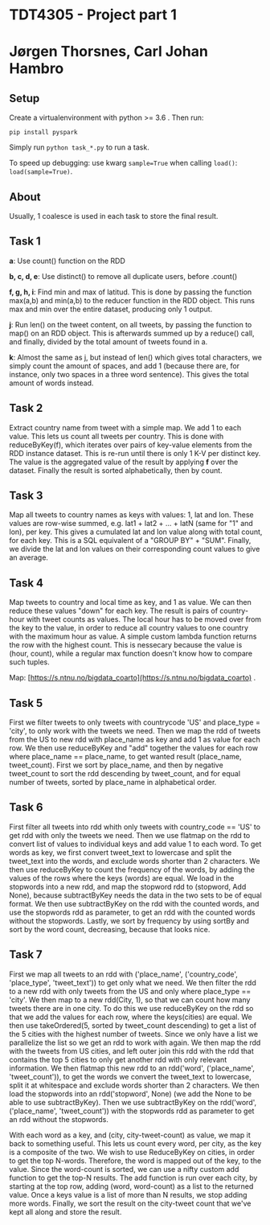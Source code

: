 
# TDT4305 - Project part 1
# Jørgen Thorsnes, Carl Johan Hambro
## Setup
Create a virtualenvironment with python >= 3.6 . Then run:
```
pip install pyspark
```
Simply run `python task_*.py` to run a task. 

To speed up debugging: use kwarg `sample=True` when calling `load()`: `load(sample=True)`.

## About
Usually, 1 coalesce is used in each task to store the final result. 

## Task 1
**a**: Use count() function on the RDD

**b, c, d, e**: Use distinct() to remove all duplicate users, before .count()

**f, g, h, i**: Find min and max of latitud. This is done by passing the function max(a,b) and min(a,b) to the 
reducer function in the RDD object. This runs max and min over the entire dataset, producing only 1 output. 

**j**: Run len() on the tweet content, on all tweets, by passing the function to map() on an RDD object. 
This is afterwards summed up by a reduce() call, and finally, divided by the total amount of tweets found in a.

**k**: Almost the same as j, but instead of len() which gives total characters, we simply count the amount of spaces, 
and add 1 (because there are, for instance, only two spaces in a three word sentence). This gives the total amount of 
words instead. 

## Task 2
Extract country name from tweet with a simple map. We add 1 to each value.
This lets us count all tweets per country. This is done with reduceByKey(f), 
which iterates over pairs of key-value elements from the RDD instance dataset. 
This is re-run until there is only 1 K-V per distinct key. The value is the aggregated
value of the result by applying **f** over the dataset.
Finally the result is sorted alphabetically, then by count. 

## Task 3
Map all tweets to country names as keys with values: 1, lat and lon. 
These values are row-wise summed, e.g. lat1 + lat2 + ... + latN (same for "1" and lon), per key. 
This gives a cumulated lat and lon value along with total count, for each key.
This is a SQL equivalent of a "GROUP BY" + "SUM". 
Finally, we divide the lat and lon values on their corresponding count values to give an average.

## Task 4
Map tweets to country and local time as key, and 1 as value.
We can then reduce these values "down" for each key.
The result is pairs of country-hour with tweet counts as values. 
The local hour has to be moved over from the key to the value, 
in order to reduce all country values to one country with the maximum hour as value.
A simple custom lambda function returns the row with the highest count. 
This is nessecary because the value is (hour, count), while a regular max function doesn't
know how to compare such tuples. 

Map: [https://s.ntnu.no/bigdata_coarto](https://s.ntnu.no/bigdata_coarto) .


## Task 5
First we filter tweets to only tweets with countrycode 'US' and place_type = 'city', to only work with the tweets we need.
Then we map the rdd of tweets from the US to new rdd with place_name as key and add 1 as value for each row.
We then use reduceByKey and "add" together the values for each row where place_name == place_name, to get wanted result (place_name, tweet_count).
First we sort by place_name, and then by negative tweet_count to sort the rdd descending by tweet_count, and for equal number of tweets, sorted by place_name in alphabetical order.

## Task 6
First filter all tweets into rdd whith only tweets with country_code == 'US' to get rdd with only the tweets we need.
Then we use flatmap on the rdd to convert list of values to individual keys and add value 1 to each word. To get words as key, we first convert tweet_text to lowercase and split the tweet_text into the words, and exclude words shorter than 2 characters.
We then use reduceByKey to count the frequency of the words, by adding the values of the rows where the keys (words) are equal.
We load in the stopwords into a new rdd, and map the stopword rdd to (stopword, Add None), because subtractByKey needs the data in the two sets to be of equal format.
We then use subtractByKey on the rdd with the counted words, and use the stopwords rdd as parameter, to get an rdd with the counted words without the stopwords.
Lastly, we sort by frequency by using sortBy and sort by the word count, decreasing, because that looks nice.

## Task 7
First we map all tweets to an rdd with ('place_name', ('country_code', 'place_type', 'tweet_text')) to get only what we need.
We then filter the rdd to a new rdd with only tweets from the US and only where place_type == 'city'.
We then map to a new rdd(City, 1), so that we can count how many tweets there are in one city.
To do this we use reduceByKey on the rdd so that we add the values for each row, where the keys(cities) are equal.
We then use takeOrdered(5, sorted by tweet_count descending) to get a list of the 5 cities with the highest number of tweets.
Since we only have a list we parallelize the list so we get an rdd to work with again.
We then map the rdd with the tweets from US cities, and left outer join this rdd with the rdd that contains the top 5 cities to only get another rdd with only relevant information.
We then flatmap this new rdd to an rdd('word', ('place_name', 'tweet_count')), to get the words we convert the tweet_text to lowercase, split it at whitespace and exclude words shorter than 2 characters.
We then load the stopwords into an rdd('stopword', None) (we add the None to be able to use subtractByKey).
Then we use subtractByKey on the rdd('word', ('place_name', 'tweet_count')) with the stopwords rdd as parameter to get an rdd without the stopwords.

With each word as a key, and (city, city-tweet-count) as value, we map it back to something useful.
This lets us count every word, per city, as the key is a composite of the two.
We wish to use ReduceByKey on cities, in order to get the top N-words. Therefore, the word is 
mapped out of the key, to the value. 
Since the word-count is sorted, we can use a nifty custom add function to get the top-N results.
The add function is run over each city, by starting at the top row, adding (word, word-count) as a list
to the returned value. Once a keys value is a list of more than N results, we stop adding more words. 
Finally, we sort the result on the city-tweet count that we've kept all along and store the result. 
